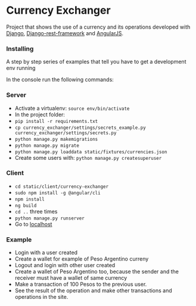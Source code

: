 # Currency Exchanger

Project that shows the use of a currency and its operations developed with [Django](http://www.djangoproject.com/), [Django-rest-framework](http://www.django-rest-framework.org/) and [AngularJS](https://angular.io/).

### Installing

A step by step series of examples that tell you have to get a development env running

In the console run the following commands:

### Server
+ Activate a virtualenv: `source env/bin/activate`
+ In the project folder:
+ `pip install -r requirements.txt`
+ `cp currency_exchanger/settings/secrets_example.py currency_exchanger/settings/secrets.py`
+ `python manage.py makemigrations`
+ `python manage.py migrate`
+ `python manage.py loaddata static/fixtures/currencies.json`
+ Create some users with: `python manage.py createsuperuser`

### Client
+ `cd static/client/currency-exchanger`
+ `sudo npm install -g @angular/cli`
+ `npm install`
+ `ng build`
+ `cd ..` three times
+ `python manage.py runserver`
+ Go to [localhost](http://localhost:8000)

### Example
+ Login with a user created
+ Create a wallet for example of Peso Argentino curreny
+ Logout and login with other user created
+ Create a wallet of Peso Argentino too, because the sender and the receiver must have a wallet of same currency
+ Make a transaction of 100 Pesos to the previous user.
+ See the result of the operation and make other transactions and operations in the site.
